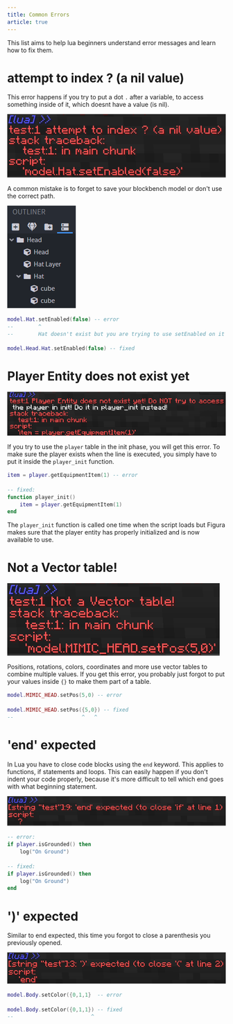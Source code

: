 ```yaml
---
title: Common Errors
article: true
---
```


This list aims to help lua beginners understand error messages and learn how to fix them.

# attempt to index ? (a nil value)

This error happens if you try to put a dot `.` after a variable, to access something inside of it, which doesnt have a value (is nil).

![attempt to index ? (a nil value)](./assets/error-2.png)

A common mistake is to forget to save your blockbench model or don't use the correct path.

![BlockBench Outliner](./assets/outliner-2.png)

```lua
model.Hat.setEnabled(false) -- error
--        ^
--        Hat doesn't exist but you are trying to use setEnabled on it

model.Head.Hat.setEnabled(false) -- fixed
```

# Player Entity does not exist yet

![Player Entity does not exist yet](./assets/error-1.png)

If you try to use the `player` table in the init phase, you will get this error. To make sure the player exists when the line is executed, you simply have to put it inside the `player_init` function.

```lua
item = player.getEquipmentItem(1) -- error

-- fixed:
function player_init()
    item = player.getEquipmentItem(1) 
end
```

The `player_init` function is called one time when the script loads but Figura makes sure that the player entity has properly initialized and is now available to use.

# Not a Vector table!

![Not a Vector table!](./assets/error-3.png)

Positions, rotations, colors, coordinates and more use vector tables to combine multiple values. If you get this error, you probably just forgot to put your values inside `{}` to make them part of a table.

```lua
model.MIMIC_HEAD.setPos(5,0) -- error

model.MIMIC_HEAD.setPos({5,0}) -- fixed
--                      ^   ^
```

# 'end' expected

In Lua you have to close code blocks using the `end` keyword. This applies to functions, if statements and loops. This can easily happen if you don't indent your code properly, because it's more difficult to tell which end goes with what beginning statement.

!['end' expected](./assets/error-4.png)

```lua
-- error:
if player.isGrounded() then
    log("On Ground")

-- fixed:
if player.isGrounded() then
    log("On Ground")
end
```

# ')' expected

Similar to end expected, this time you forgot to close a parenthesis you previously opened.

![')' expected](./assets/error-5.png)

```lua
model.Body.setColor({0,1,1}  -- error

model.Body.setColor({0,1,1}) -- fixed
--                         ^
```
